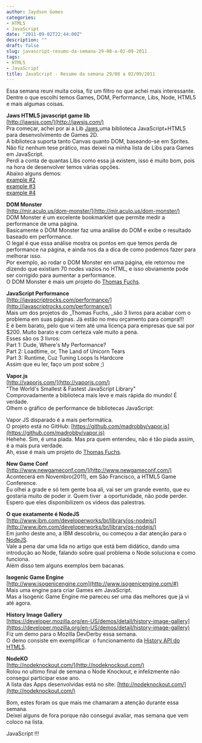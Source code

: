 ```yaml
---
author: Jaydson Gomes
categories:
- HTML5
- JavaScript
date: "2011-09-02T22:44:00Z"
description: ""
draft: false
slug: javascript-resumo-da-semana-29-08-a-02-09-2011
tags:
- HTML5
- JavaScript
title: JavaScript - Resumo da semana 29/08 a 02/09/2011
---
```


Essa semana reuni muita coisa, fiz um filtro no que achei mais interessante.  
Dentre o que escolhi temos Games, DOM, Performance, Libs, Node, HTML5 e mais algumas coisas.  

**Jaws HTML5 javascript game lib**  
[http://jawsjs.com/](http://jawsjs.com/)   
Pra começar, achei por ai a Lib [Jaws](http://jawsjs.com/),uma biblioteca JavaScript+HTML5 para desenvolvimento de Games 2D.  
A biblioteca suporta tanto Canvas quanto DOM, baseando-se em Sprites.  
Não fiz nenhum tese prático, mas deixei na minha lista de Libs para Games em JavaScript.  
Perdi a conta de quantas Libs como essa já existem, isso é muito bom, pois na hora de desenvolver temos várias opções.  
Abaixo alguns demos:  
[example #2](http://jawsjs.com/jawsjs/examples/example2.html)  
[example #3](http://jawsjs.com/jawsjs/examples/example3.html)  
[example #4](http://jawsjs.com/jawsjs/examples/example4.html)  

**DOM Monster**  
[http://mir.aculo.us/dom-monster/](http://mir.aculo.us/dom-monster/)  
DOM Monster é um excelente bookmarklet que permite medir a performance de uma página.  
Basicamente o DOM Monster faz uma análise do DOM e exibe o resultado baseado em performance.  
O legal é que essa análise mostra os pontos em que temos perda de performance na página, e ainda nos da a dica de como podemos fazer para melhorar isso.  
Por exemplo, ao rodar o DOM Monster em uma página, ele retornou me dizendo que existiam 70 nodes vazios no HTML, e isso obviamente pode ser corrigido para aumentar a performance.  
O DOM Monster é mais um projeto do [Thomas Fuchs](http://mir.aculo.us/).  

**JavaScript Performance**  
[http://javascriptrocks.com/performance/](http://javascriptrocks.com/performance/)  
Mais um dos projetos do _Thomas Fuchs, _são 3 livros para acabar com o problema em suas páginas.
Já estão no meu orçamento para compra!!!  
E é bem barato, pelo que vi tem até uma licença para empresas que sai por $200. Muito barato e com certeza vale muito a pena.  
Esses são os 3 livros:  
Part 1: Dude, Where's My Performance?  
Part 2: Loadtime, or, The Land of Unicorn Tears  
Part 3: Runtime, Cuz Tuning Loops Is Hardcore  
Assim que eu ler, faço um post sobre ;)  

**Vapor.js**  
[http://vaporjs.com/](http://vaporjs.com/)  
"The World's Smallest & Fastest JavaScript Library"  
Comprovadamente a biblioteca mais leve e mais rápida do mundo! É verdade.  
Olhem o gráfico de performance de bibliotecas JavaScript:  

Vapor JS disparado é a mais performática.  
O projeto está no GitHub: [https://github.com/madrobby/vapor.js](https://github.com/madrobby/vapor.js)  
Hehehe. Sim, é uma piada. Mas pra quem entendeu, não é tão piada assim, é a mais pura verdade.  
Ah, esse é mais um projeto do [Thomas Fuchs](http://mir.aculo.us/).  

**New Game Conf**  
[http://www.newgameconf.com/](http://www.newgameconf.com/)  
Acontecerá em Novembro(2011), em São Francisco, a HTML5 Game Conference.  
Eu olhei a grade e só tem gente boa ali, vai ser um grande evento, que eu gostaria muito de poder ir. Quem tiver  a oportunidade, não pode perder.  
Espero que eles disponibilizem os videos das palestras.  

**O que exatamente é NodeJS**  
[http://www.ibm.com/developerworks/br/library/os-nodejs/](http://www.ibm.com/developerworks/br/library/os-nodejs/)  
Em junho deste ano, a IBM descobriu, ou começou a dar atenção para o [NodeJS](http://nodejs.org/).  
Vale a pena dar uma lida no artigo que está bem didático, dando uma introdução ao Node, falando sobre qual problema o Node soluciona e como funciona.  
Além disso tem alguns exemplos bem bacanas.  

**Isogenic Game Engine**  
[http://www.isogenicengine.com](http://www.isogenicengine.com/#)  
Mais uma engine para criar Games em JavaScript.  
Mas a Isogenic Game Engine me pareceu ser uma das melhores que já vi até agora.  

**History Image Gallery**  
[https://developer.mozilla.org/en-US/demos/detail/history-image-gallery](https://developer.mozilla.org/en-US/demos/detail/history-image-gallery)  
Fiz um demo para o Mozilla DevDerby essa semana.  
O demo consiste em exemplificar  o funcionamento da [History API do HTML5](https://developer.mozilla.org/en/DOM/Manipulating_the_browser_history).  

**NodeKO**  
[http://nodeknockout.com/](http://nodeknockout.com/)  
Rolou no ultimo final de semana o Node Knockout, e infelizmente não consegui participar esse ano.  
A lista das Apps desenvolvidas está no site: [http://nodeknockout.com/](http://nodeknockout.com/)  

Bom, estes foram os que mais me chamaram a atenção durante essa semana.  
Deixei alguns de fora porque não consegui avaliar, mas semana que vem coloco na lista.  

JavaScript !!!




